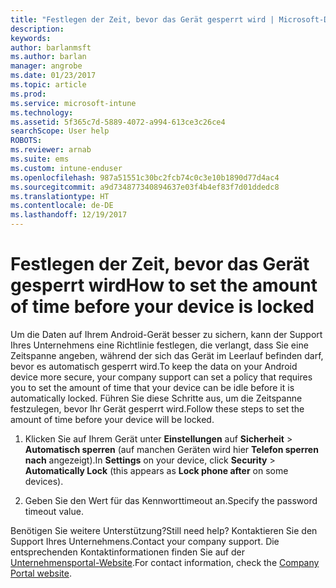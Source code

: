 ```yaml
---
title: "Festlegen der Zeit, bevor das Gerät gesperrt wird | Microsoft-Dokumentation"
description: 
keywords: 
author: barlanmsft
ms.author: barlan
manager: angrobe
ms.date: 01/23/2017
ms.topic: article
ms.prod: 
ms.service: microsoft-intune
ms.technology: 
ms.assetid: 5f365c7d-5889-4072-a994-613ce3c26ce4
searchScope: User help
ROBOTS: 
ms.reviewer: arnab
ms.suite: ems
ms.custom: intune-enduser
ms.openlocfilehash: 987a51551c30bc2fcb74c0c3e10b1890d77d4ac4
ms.sourcegitcommit: a9d734877340894637e03f4b4ef83f7d01ddedc8
ms.translationtype: HT
ms.contentlocale: de-DE
ms.lasthandoff: 12/19/2017
---
```

# <a name="how-to-set-the-amount-of-time-before-your-device-is-locked"></a><span data-ttu-id="30c15-102">Festlegen der Zeit, bevor das Gerät gesperrt wird</span><span class="sxs-lookup"><span data-stu-id="30c15-102">How to set the amount of time before your device is locked</span></span>

<span data-ttu-id="30c15-103">Um die Daten auf Ihrem Android-Gerät besser zu sichern, kann der Support Ihres Unternehmens eine Richtlinie festlegen, die verlangt, dass Sie eine Zeitspanne angeben, während der sich das Gerät im Leerlauf befinden darf, bevor es automatisch gesperrt wird.</span><span class="sxs-lookup"><span data-stu-id="30c15-103">To keep the data on your Android device more secure, your company support can set a policy that requires you to set the amount of time that your device can be idle before it is automatically locked.</span></span> <span data-ttu-id="30c15-104">Führen Sie diese Schritte aus, um die Zeitspanne festzulegen, bevor Ihr Gerät gesperrt wird.</span><span class="sxs-lookup"><span data-stu-id="30c15-104">Follow these steps to set the amount of time before your device will be locked.</span></span>

1.  <span data-ttu-id="30c15-105">Klicken Sie auf Ihrem Gerät unter **Einstellungen** auf **Sicherheit** &gt; **Automatisch sperren** (auf manchen Geräten wird hier **Telefon sperren nach** angezeigt).</span><span class="sxs-lookup"><span data-stu-id="30c15-105">In **Settings** on your device, click **Security** &gt; **Automatically Lock** (this appears as **Lock phone after** on some devices).</span></span>

2.  <span data-ttu-id="30c15-106">Geben Sie den Wert für das Kennworttimeout an.</span><span class="sxs-lookup"><span data-stu-id="30c15-106">Specify the password timeout value.</span></span>

<span data-ttu-id="30c15-107">Benötigen Sie weitere Unterstützung?</span><span class="sxs-lookup"><span data-stu-id="30c15-107">Still need help?</span></span> <span data-ttu-id="30c15-108">Kontaktieren Sie den Support Ihres Unternehmens.</span><span class="sxs-lookup"><span data-stu-id="30c15-108">Contact your company support.</span></span> <span data-ttu-id="30c15-109">Die entsprechenden Kontaktinformationen finden Sie auf der [Unternehmensportal-Website](https://portal.manage.microsoft.com#HelpDeskDialog).</span><span class="sxs-lookup"><span data-stu-id="30c15-109">For contact information, check the [Company Portal website](https://portal.manage.microsoft.com#HelpDeskDialog).</span></span>
